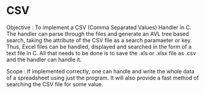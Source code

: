 # CSV

Objective : To implement a CSV (Comma Separated Values) Handler in C. The handler can parse through the files and generate an AVL tree based search, taking the attribute of the CSV file as a search paramaeter or key. Thus, Excel files can be handled, displayed and searched in the form of a text file in C. All that needs to be done is to save the .xls or .xlsx file as .csv and the handler can handle it. 

Scope : If implemented correctly, one can handle and write the whole data of a spreadsheet using just the program. It will also provide a fast method of searching the CSV file for some value.

